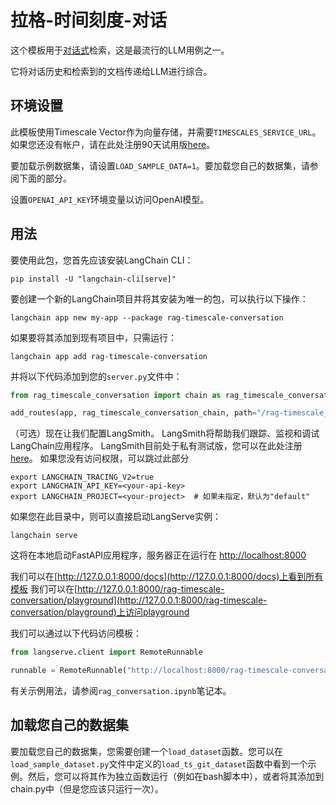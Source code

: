 # 拉格-时间刻度-对话

这个模板用于[对话式](https://python.langchain.com/docs/expression_language/cookbook/retrieval#conversational-retrieval-chain)检索，这是最流行的LLM用例之一。

它将对话历史和检索到的文档传递给LLM进行综合。

## 环境设置

此模板使用Timescale Vector作为向量存储，并需要`TIMESCALES_SERVICE_URL`。如果您还没有帐户，请在此处注册90天试用版[here](https://console.cloud.timescale.com/signup?utm_campaign=vectorlaunch&utm_source=langchain&utm_medium=referral)。

要加载示例数据集，请设置`LOAD_SAMPLE_DATA=1`。要加载您自己的数据集，请参阅下面的部分。

设置`OPENAI_API_KEY`环境变量以访问OpenAI模型。

## 用法

要使用此包，您首先应该安装LangChain CLI：

```shell
pip install -U "langchain-cli[serve]"
```

要创建一个新的LangChain项目并将其安装为唯一的包，可以执行以下操作：

```shell
langchain app new my-app --package rag-timescale-conversation
```

如果要将其添加到现有项目中，只需运行：

```shell
langchain app add rag-timescale-conversation
```

并将以下代码添加到您的`server.py`文件中：
```python
from rag_timescale_conversation import chain as rag_timescale_conversation_chain

add_routes(app, rag_timescale_conversation_chain, path="/rag-timescale_conversation")
```

（可选）现在让我们配置LangSmith。
LangSmith将帮助我们跟踪、监视和调试LangChain应用程序。
LangSmith目前处于私有测试版，您可以在此处注册[here](https://smith.langchain.com/)。
如果您没有访问权限，可以跳过此部分

```shell
export LANGCHAIN_TRACING_V2=true
export LANGCHAIN_API_KEY=<your-api-key>
export LANGCHAIN_PROJECT=<your-project>  # 如果未指定，默认为"default"
```

如果您在此目录中，则可以直接启动LangServe实例：

```shell
langchain serve
```

这将在本地启动FastAPI应用程序，服务器正在运行在
[http://localhost:8000](http://localhost:8000)

我们可以在[http://127.0.0.1:8000/docs](http://127.0.0.1:8000/docs)上看到所有模板
我们可以在[http://127.0.0.1:8000/rag-timescale-conversation/playground](http://127.0.0.1:8000/rag-timescale-conversation/playground)上访问playground

我们可以通过以下代码访问模板：

```python
from langserve.client import RemoteRunnable

runnable = RemoteRunnable("http://localhost:8000/rag-timescale-conversation")
```

有关示例用法，请参阅`rag_conversation.ipynb`笔记本。

## 加载您自己的数据集

要加载您自己的数据集，您需要创建一个`load_dataset`函数。您可以在`load_sample_dataset.py`文件中定义的`load_ts_git_dataset`函数中看到一个示例。然后，您可以将其作为独立函数运行（例如在bash脚本中），或者将其添加到chain.py中（但是您应该只运行一次）。